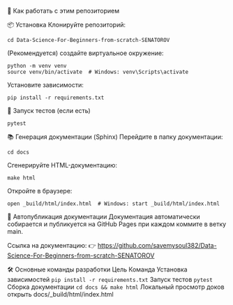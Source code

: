 🚀 Как работать с этим репозиторием

📦 Установка
Клонируйте репозиторий:

```git clone https://github.com/savemysoul382/Data-Science-For-Beginners-from-scratch-SENATOROV.git
cd Data-Science-For-Beginners-from-scratch-SENATOROV
```

(Рекомендуется) создайте виртуальное окружение:
```
python -m venv venv
source venv/bin/activate  # Windows: venv\Scripts\activate
```

Установите зависимости:
```
pip install -r requirements.txt
```

🧪 Запуск тестов (если есть)
```
pytest
```

📚 Генерация документации (Sphinx)
Перейдите в папку документации:
```
cd docs
```

Сгенерируйте HTML-документацию:
```
make html
```

Откройте в браузере:
```
open _build/html/index.html  # Windows: start _build/html/index.html
```

🚀 Автопубликация документации
Документация автоматически собирается и публикуется на GitHub Pages при каждом коммите в ветку main.

Ссылка на документацию:
👉 https://github.com/savemysoul382/Data-Science-For-Beginners-from-scratch-SENATOROV

🛠️ Основные команды разработки
Цель	Команда
Установка зависимостей	```pip install -r requirements.txt```
Запуск тестов	```pytest```
Сборка документации	```cd docs && make html```
Локальный просмотр доков	открыть docs/_build/html/index.html
